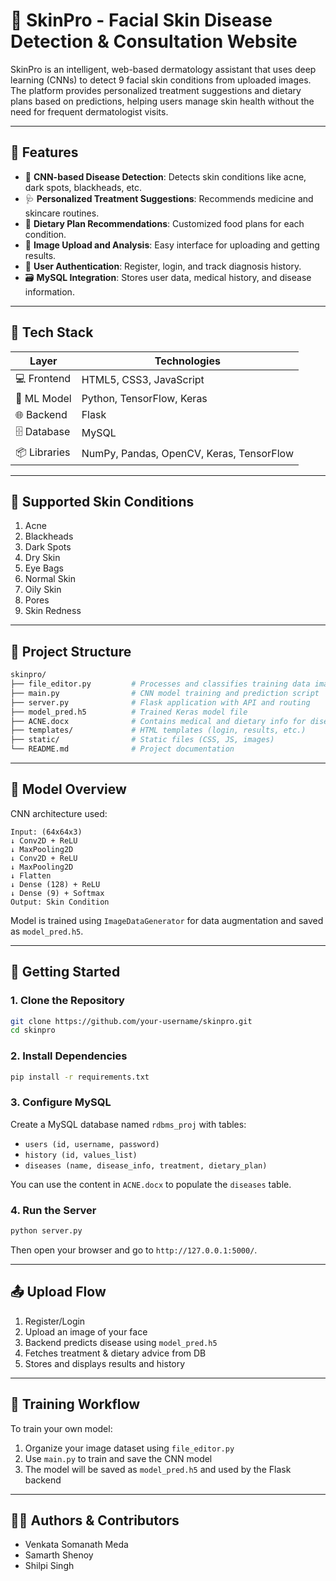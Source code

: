 # 🧴 SkinPro - Facial Skin Disease Detection & Consultation Website

SkinPro is an intelligent, web-based dermatology assistant that uses deep learning (CNNs) to detect 9 facial skin conditions from uploaded images. The platform provides personalized treatment suggestions and dietary plans based on predictions, helping users manage skin health without the need for frequent dermatologist visits.

---

## 🌟 Features

- 🧠 **CNN-based Disease Detection**: Detects skin conditions like acne, dark spots, blackheads, etc.
- 🩺 **Personalized Treatment Suggestions**: Recommends medicine and skincare routines.
- 🥗 **Dietary Plan Recommendations**: Customized food plans for each condition.
- 📸 **Image Upload and Analysis**: Easy interface for uploading and getting results.
- 🧾 **User Authentication**: Register, login, and track diagnosis history.
- 🗃️ **MySQL Integration**: Stores user data, medical history, and disease information.

---

## 🔧 Tech Stack

| Layer | Technologies |
|-------|--------------|
| 💻 Frontend | HTML5, CSS3, JavaScript |
| 🧠 ML Model | Python, TensorFlow, Keras |
| 🌐 Backend | Flask |
| 🗄️ Database | MySQL |
| 📦 Libraries | NumPy, Pandas, OpenCV, Keras, TensorFlow |

---

## 🏥 Supported Skin Conditions

1. Acne  
2. Blackheads  
3. Dark Spots  
4. Dry Skin  
5. Eye Bags  
6. Normal Skin  
7. Oily Skin  
8. Pores  
9. Skin Redness  

---

## 📁 Project Structure

```bash
skinpro/
├── file_editor.py         # Processes and classifies training data images
├── main.py                # CNN model training and prediction script
├── server.py              # Flask application with API and routing
├── model_pred.h5          # Trained Keras model file
├── ACNE.docx              # Contains medical and dietary info for diseases
├── templates/             # HTML templates (login, results, etc.)
├── static/                # Static files (CSS, JS, images)
└── README.md              # Project documentation
````

---

## 🧪 Model Overview

CNN architecture used:

```text
Input: (64x64x3)
↓ Conv2D + ReLU
↓ MaxPooling2D
↓ Conv2D + ReLU
↓ MaxPooling2D
↓ Flatten
↓ Dense (128) + ReLU
↓ Dense (9) + Softmax
Output: Skin Condition
```

Model is trained using `ImageDataGenerator` for data augmentation and saved as `model_pred.h5`.

---

## 🚀 Getting Started

### 1. Clone the Repository

```bash
git clone https://github.com/your-username/skinpro.git
cd skinpro
```

### 2. Install Dependencies

```bash
pip install -r requirements.txt
```

### 3. Configure MySQL

Create a MySQL database named `rdbms_proj` with tables:

* `users (id, username, password)`
* `history (id, values_list)`
* `diseases (name, disease_info, treatment, dietary_plan)`

You can use the content in `ACNE.docx` to populate the `diseases` table.

### 4. Run the Server

```bash
python server.py
```

Then open your browser and go to `http://127.0.0.1:5000/`.

---

## 📤 Upload Flow

1. Register/Login
2. Upload an image of your face
3. Backend predicts disease using `model_pred.h5`
4. Fetches treatment & dietary advice from DB
5. Stores and displays results and history

---

## 🧠 Training Workflow

To train your own model:

1. Organize your image dataset using `file_editor.py`
2. Use `main.py` to train and save the CNN model
3. The model will be saved as `model_pred.h5` and used by the Flask backend

---
## 🙋‍♀️ Authors & Contributors 

- Venkata Somanath Meda
- Samarth Shenoy
- Shilpi Singh 


